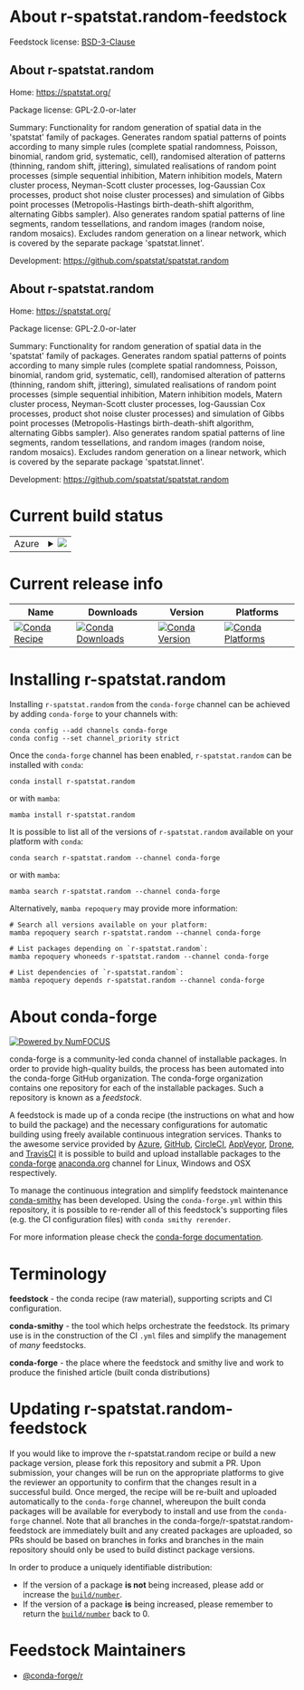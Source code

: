 About r-spatstat.random-feedstock
=================================

Feedstock license: [BSD-3-Clause](https://github.com/conda-forge/r-spatstat.random-feedstock/blob/main/LICENSE.txt)


About r-spatstat.random
-----------------------

Home: https://spatstat.org/

Package license: GPL-2.0-or-later

Summary: Functionality for random generation of spatial data in the 'spatstat' family of packages. Generates random spatial patterns of points according to many simple rules (complete spatial randomness, Poisson, binomial, random grid, systematic, cell), randomised alteration of patterns (thinning, random shift, jittering),  simulated realisations of random point processes (simple sequential inhibition, Matern inhibition models, Matern cluster process, Neyman-Scott cluster processes, log-Gaussian Cox processes, product shot noise cluster processes) and simulation of Gibbs point processes (Metropolis-Hastings birth-death-shift algorithm, alternating Gibbs sampler). Also generates random spatial patterns of line segments, random tessellations, and random images (random noise, random mosaics). Excludes random generation on a linear network, which is covered by the separate package 'spatstat.linnet'.

Development: https://github.com/spatstat/spatstat.random

About r-spatstat.random
-----------------------

Home: https://spatstat.org/

Package license: GPL-2.0-or-later

Summary: Functionality for random generation of spatial data in the 'spatstat' family of packages. Generates random spatial patterns of points according to many simple rules (complete spatial randomness, Poisson, binomial, random grid, systematic, cell), randomised alteration of patterns (thinning, random shift, jittering),  simulated realisations of random point processes (simple sequential inhibition, Matern inhibition models, Matern cluster process, Neyman-Scott cluster processes, log-Gaussian Cox processes, product shot noise cluster processes) and simulation of Gibbs point processes (Metropolis-Hastings birth-death-shift algorithm, alternating Gibbs sampler). Also generates random spatial patterns of line segments, random tessellations, and random images (random noise, random mosaics). Excludes random generation on a linear network, which is covered by the separate package 'spatstat.linnet'.

Development: https://github.com/spatstat/spatstat.random

Current build status
====================


<table>
    
  <tr>
    <td>Azure</td>
    <td>
      <details>
        <summary>
          <a href="https://dev.azure.com/conda-forge/feedstock-builds/_build/latest?definitionId=15512&branchName=main">
            <img src="https://dev.azure.com/conda-forge/feedstock-builds/_apis/build/status/r-spatstat.random-feedstock?branchName=main">
          </a>
        </summary>
        <table>
          <thead><tr><th>Variant</th><th>Status</th></tr></thead>
          <tbody><tr>
              <td>linux_64_r_base4.4</td>
              <td>
                <a href="https://dev.azure.com/conda-forge/feedstock-builds/_build/latest?definitionId=15512&branchName=main">
                  <img src="https://dev.azure.com/conda-forge/feedstock-builds/_apis/build/status/r-spatstat.random-feedstock?branchName=main&jobName=linux&configuration=linux%20linux_64_r_base4.4" alt="variant">
                </a>
              </td>
            </tr><tr>
              <td>linux_64_r_base4.5</td>
              <td>
                <a href="https://dev.azure.com/conda-forge/feedstock-builds/_build/latest?definitionId=15512&branchName=main">
                  <img src="https://dev.azure.com/conda-forge/feedstock-builds/_apis/build/status/r-spatstat.random-feedstock?branchName=main&jobName=linux&configuration=linux%20linux_64_r_base4.5" alt="variant">
                </a>
              </td>
            </tr><tr>
              <td>linux_aarch64_r_base4.4</td>
              <td>
                <a href="https://dev.azure.com/conda-forge/feedstock-builds/_build/latest?definitionId=15512&branchName=main">
                  <img src="https://dev.azure.com/conda-forge/feedstock-builds/_apis/build/status/r-spatstat.random-feedstock?branchName=main&jobName=linux&configuration=linux%20linux_aarch64_r_base4.4" alt="variant">
                </a>
              </td>
            </tr><tr>
              <td>linux_aarch64_r_base4.5</td>
              <td>
                <a href="https://dev.azure.com/conda-forge/feedstock-builds/_build/latest?definitionId=15512&branchName=main">
                  <img src="https://dev.azure.com/conda-forge/feedstock-builds/_apis/build/status/r-spatstat.random-feedstock?branchName=main&jobName=linux&configuration=linux%20linux_aarch64_r_base4.5" alt="variant">
                </a>
              </td>
            </tr><tr>
              <td>linux_ppc64le_r_base4.4</td>
              <td>
                <a href="https://dev.azure.com/conda-forge/feedstock-builds/_build/latest?definitionId=15512&branchName=main">
                  <img src="https://dev.azure.com/conda-forge/feedstock-builds/_apis/build/status/r-spatstat.random-feedstock?branchName=main&jobName=linux&configuration=linux%20linux_ppc64le_r_base4.4" alt="variant">
                </a>
              </td>
            </tr><tr>
              <td>linux_ppc64le_r_base4.5</td>
              <td>
                <a href="https://dev.azure.com/conda-forge/feedstock-builds/_build/latest?definitionId=15512&branchName=main">
                  <img src="https://dev.azure.com/conda-forge/feedstock-builds/_apis/build/status/r-spatstat.random-feedstock?branchName=main&jobName=linux&configuration=linux%20linux_ppc64le_r_base4.5" alt="variant">
                </a>
              </td>
            </tr><tr>
              <td>osx_64_r_base4.4</td>
              <td>
                <a href="https://dev.azure.com/conda-forge/feedstock-builds/_build/latest?definitionId=15512&branchName=main">
                  <img src="https://dev.azure.com/conda-forge/feedstock-builds/_apis/build/status/r-spatstat.random-feedstock?branchName=main&jobName=osx&configuration=osx%20osx_64_r_base4.4" alt="variant">
                </a>
              </td>
            </tr><tr>
              <td>osx_64_r_base4.5</td>
              <td>
                <a href="https://dev.azure.com/conda-forge/feedstock-builds/_build/latest?definitionId=15512&branchName=main">
                  <img src="https://dev.azure.com/conda-forge/feedstock-builds/_apis/build/status/r-spatstat.random-feedstock?branchName=main&jobName=osx&configuration=osx%20osx_64_r_base4.5" alt="variant">
                </a>
              </td>
            </tr><tr>
              <td>osx_arm64_r_base4.4</td>
              <td>
                <a href="https://dev.azure.com/conda-forge/feedstock-builds/_build/latest?definitionId=15512&branchName=main">
                  <img src="https://dev.azure.com/conda-forge/feedstock-builds/_apis/build/status/r-spatstat.random-feedstock?branchName=main&jobName=osx&configuration=osx%20osx_arm64_r_base4.4" alt="variant">
                </a>
              </td>
            </tr><tr>
              <td>osx_arm64_r_base4.5</td>
              <td>
                <a href="https://dev.azure.com/conda-forge/feedstock-builds/_build/latest?definitionId=15512&branchName=main">
                  <img src="https://dev.azure.com/conda-forge/feedstock-builds/_apis/build/status/r-spatstat.random-feedstock?branchName=main&jobName=osx&configuration=osx%20osx_arm64_r_base4.5" alt="variant">
                </a>
              </td>
            </tr><tr>
              <td>win_64_r_base4.4</td>
              <td>
                <a href="https://dev.azure.com/conda-forge/feedstock-builds/_build/latest?definitionId=15512&branchName=main">
                  <img src="https://dev.azure.com/conda-forge/feedstock-builds/_apis/build/status/r-spatstat.random-feedstock?branchName=main&jobName=win&configuration=win%20win_64_r_base4.4" alt="variant">
                </a>
              </td>
            </tr><tr>
              <td>win_64_r_base4.5</td>
              <td>
                <a href="https://dev.azure.com/conda-forge/feedstock-builds/_build/latest?definitionId=15512&branchName=main">
                  <img src="https://dev.azure.com/conda-forge/feedstock-builds/_apis/build/status/r-spatstat.random-feedstock?branchName=main&jobName=win&configuration=win%20win_64_r_base4.5" alt="variant">
                </a>
              </td>
            </tr>
          </tbody>
        </table>
      </details>
    </td>
  </tr>
</table>

Current release info
====================

| Name | Downloads | Version | Platforms |
| --- | --- | --- | --- |
| [![Conda Recipe](https://img.shields.io/badge/recipe-r--spatstat.random-green.svg)](https://anaconda.org/conda-forge/r-spatstat.random) | [![Conda Downloads](https://img.shields.io/conda/dn/conda-forge/r-spatstat.random.svg)](https://anaconda.org/conda-forge/r-spatstat.random) | [![Conda Version](https://img.shields.io/conda/vn/conda-forge/r-spatstat.random.svg)](https://anaconda.org/conda-forge/r-spatstat.random) | [![Conda Platforms](https://img.shields.io/conda/pn/conda-forge/r-spatstat.random.svg)](https://anaconda.org/conda-forge/r-spatstat.random) |

Installing r-spatstat.random
============================

Installing `r-spatstat.random` from the `conda-forge` channel can be achieved by adding `conda-forge` to your channels with:

```
conda config --add channels conda-forge
conda config --set channel_priority strict
```

Once the `conda-forge` channel has been enabled, `r-spatstat.random` can be installed with `conda`:

```
conda install r-spatstat.random
```

or with `mamba`:

```
mamba install r-spatstat.random
```

It is possible to list all of the versions of `r-spatstat.random` available on your platform with `conda`:

```
conda search r-spatstat.random --channel conda-forge
```

or with `mamba`:

```
mamba search r-spatstat.random --channel conda-forge
```

Alternatively, `mamba repoquery` may provide more information:

```
# Search all versions available on your platform:
mamba repoquery search r-spatstat.random --channel conda-forge

# List packages depending on `r-spatstat.random`:
mamba repoquery whoneeds r-spatstat.random --channel conda-forge

# List dependencies of `r-spatstat.random`:
mamba repoquery depends r-spatstat.random --channel conda-forge
```


About conda-forge
=================

[![Powered by
NumFOCUS](https://img.shields.io/badge/powered%20by-NumFOCUS-orange.svg?style=flat&colorA=E1523D&colorB=007D8A)](https://numfocus.org)

conda-forge is a community-led conda channel of installable packages.
In order to provide high-quality builds, the process has been automated into the
conda-forge GitHub organization. The conda-forge organization contains one repository
for each of the installable packages. Such a repository is known as a *feedstock*.

A feedstock is made up of a conda recipe (the instructions on what and how to build
the package) and the necessary configurations for automatic building using freely
available continuous integration services. Thanks to the awesome service provided by
[Azure](https://azure.microsoft.com/en-us/services/devops/), [GitHub](https://github.com/),
[CircleCI](https://circleci.com/), [AppVeyor](https://www.appveyor.com/),
[Drone](https://cloud.drone.io/welcome), and [TravisCI](https://travis-ci.com/)
it is possible to build and upload installable packages to the
[conda-forge](https://anaconda.org/conda-forge) [anaconda.org](https://anaconda.org/)
channel for Linux, Windows and OSX respectively.

To manage the continuous integration and simplify feedstock maintenance
[conda-smithy](https://github.com/conda-forge/conda-smithy) has been developed.
Using the ``conda-forge.yml`` within this repository, it is possible to re-render all of
this feedstock's supporting files (e.g. the CI configuration files) with ``conda smithy rerender``.

For more information please check the [conda-forge documentation](https://conda-forge.org/docs/).

Terminology
===========

**feedstock** - the conda recipe (raw material), supporting scripts and CI configuration.

**conda-smithy** - the tool which helps orchestrate the feedstock.
                   Its primary use is in the construction of the CI ``.yml`` files
                   and simplify the management of *many* feedstocks.

**conda-forge** - the place where the feedstock and smithy live and work to
                  produce the finished article (built conda distributions)


Updating r-spatstat.random-feedstock
====================================

If you would like to improve the r-spatstat.random recipe or build a new
package version, please fork this repository and submit a PR. Upon submission,
your changes will be run on the appropriate platforms to give the reviewer an
opportunity to confirm that the changes result in a successful build. Once
merged, the recipe will be re-built and uploaded automatically to the
`conda-forge` channel, whereupon the built conda packages will be available for
everybody to install and use from the `conda-forge` channel.
Note that all branches in the conda-forge/r-spatstat.random-feedstock are
immediately built and any created packages are uploaded, so PRs should be based
on branches in forks and branches in the main repository should only be used to
build distinct package versions.

In order to produce a uniquely identifiable distribution:
 * If the version of a package **is not** being increased, please add or increase
   the [``build/number``](https://docs.conda.io/projects/conda-build/en/latest/resources/define-metadata.html#build-number-and-string).
 * If the version of a package **is** being increased, please remember to return
   the [``build/number``](https://docs.conda.io/projects/conda-build/en/latest/resources/define-metadata.html#build-number-and-string)
   back to 0.

Feedstock Maintainers
=====================

* [@conda-forge/r](https://github.com/orgs/conda-forge/teams/r/)

